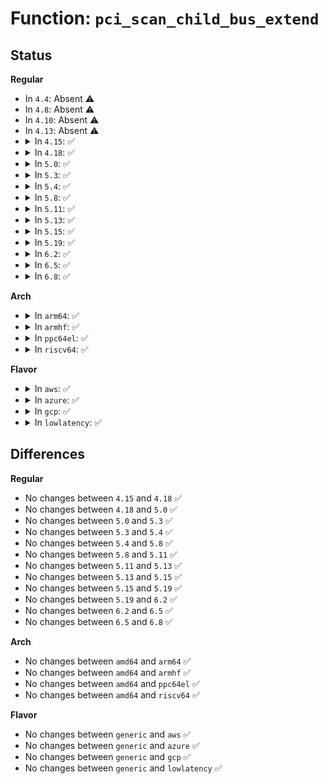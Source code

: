 # Function: <code>pci_scan_child_bus_extend</code>

## Status
<b>Regular</b>
<ul>
<li>
In <code>4.4</code>: Absent ⚠️
</li>
<li>
In <code>4.8</code>: Absent ⚠️
</li>
<li>
In <code>4.10</code>: Absent ⚠️
</li>
<li>
In <code>4.13</code>: Absent ⚠️
</li>
<li>
<details>
<summary>In <code>4.15</code>: ✅</summary>

```c
unsigned int pci_scan_child_bus_extend(struct pci_bus *bus, unsigned int available_buses);
```

**Collision:** Unique Static

**Inline:** No

**Transformation:** False

**Instances:**

```
In drivers/pci/probe.c (ffffffff814e87b0)
Location: drivers/pci/probe.c:2491
Inline: False
Direct callers:
  - drivers/pci/probe.c:pci_rescan_bus
  - drivers/pci/probe.c:pci_rescan_bus_bridge_resize
  - drivers/pci/probe.c:pci_scan_bus
  - drivers/pci/probe.c:pci_scan_root_bus
  - drivers/pci/probe.c:pci_scan_root_bus
  - drivers/pci/probe.c:pci_scan_root_bus_bridge
  - drivers/pci/probe.c:pci_scan_root_bus_bridge
  - drivers/pci/probe.c:pci_scan_bridge_extend
```
**Symbols:**

```
ffffffff814e87b0-ffffffff814e8a3f: pci_scan_child_bus_extend (STB_LOCAL)
```
</details>
</li>
<li>
<details>
<summary>In <code>4.18</code>: ✅</summary>

```c
unsigned int pci_scan_child_bus_extend(struct pci_bus *bus, unsigned int available_buses);
```

**Collision:** Unique Static

**Inline:** No

**Transformation:** False

**Instances:**

```
In drivers/pci/probe.c (ffffffff81517d90)
Location: drivers/pci/probe.c:2649
Inline: False
Direct callers:
  - drivers/pci/probe.c:pci_rescan_bus
  - drivers/pci/probe.c:pci_rescan_bus_bridge_resize
  - drivers/pci/probe.c:pci_scan_bus
  - drivers/pci/probe.c:pci_scan_root_bus
  - drivers/pci/probe.c:pci_scan_root_bus
  - drivers/pci/probe.c:pci_scan_root_bus_bridge
  - drivers/pci/probe.c:pci_scan_root_bus_bridge
  - drivers/pci/probe.c:pci_scan_bridge_extend
```
**Symbols:**

```
ffffffff81517d90-ffffffff8151807d: pci_scan_child_bus_extend (STB_LOCAL)
```
</details>
</li>
<li>
<details>
<summary>In <code>5.0</code>: ✅</summary>

```c
unsigned int pci_scan_child_bus_extend(struct pci_bus *bus, unsigned int available_buses);
```

**Collision:** Unique Static

**Inline:** No

**Transformation:** False

**Instances:**

```
In drivers/pci/probe.c (ffffffff8152d810)
Location: drivers/pci/probe.c:2775
Inline: False
Direct callers:
  - drivers/pci/probe.c:pci_rescan_bus
  - drivers/pci/probe.c:pci_rescan_bus_bridge_resize
  - drivers/pci/probe.c:pci_scan_bus
  - drivers/pci/probe.c:pci_scan_root_bus
  - drivers/pci/probe.c:pci_scan_root_bus
  - drivers/pci/probe.c:pci_scan_root_bus_bridge
  - drivers/pci/probe.c:pci_scan_root_bus_bridge
  - drivers/pci/probe.c:pci_scan_bridge_extend
```
**Symbols:**

```
ffffffff8152d810-ffffffff8152dafd: pci_scan_child_bus_extend (STB_LOCAL)
```
</details>
</li>
<li>
<details>
<summary>In <code>5.3</code>: ✅</summary>

```c
unsigned int pci_scan_child_bus_extend(struct pci_bus *bus, unsigned int available_buses);
```

**Collision:** Unique Static

**Inline:** No

**Transformation:** False

**Instances:**

```
In drivers/pci/probe.c (ffffffff8155bf90)
Location: drivers/pci/probe.c:3001
Inline: False
Direct callers:
  - drivers/pci/probe.c:pci_rescan_bus
  - drivers/pci/probe.c:pci_rescan_bus_bridge_resize
  - drivers/pci/probe.c:pci_scan_bus
  - drivers/pci/probe.c:pci_scan_root_bus
  - drivers/pci/probe.c:pci_scan_root_bus
  - drivers/pci/probe.c:pci_scan_root_bus_bridge
  - drivers/pci/probe.c:pci_scan_root_bus_bridge
  - drivers/pci/probe.c:pci_scan_bridge_extend
```
**Symbols:**

```
ffffffff8155bf90-ffffffff8155c278: pci_scan_child_bus_extend (STB_LOCAL)
```
</details>
</li>
<li>
<details>
<summary>In <code>5.4</code>: ✅</summary>

```c
unsigned int pci_scan_child_bus_extend(struct pci_bus *bus, unsigned int available_buses);
```

**Collision:** Unique Static

**Inline:** No

**Transformation:** False

**Instances:**

```
In drivers/pci/probe.c (ffffffff8157d060)
Location: drivers/pci/probe.c:2735
Inline: False
Direct callers:
  - drivers/pci/probe.c:pci_rescan_bus
  - drivers/pci/probe.c:pci_rescan_bus_bridge_resize
  - drivers/pci/probe.c:pci_scan_bus
  - drivers/pci/probe.c:pci_scan_root_bus
  - drivers/pci/probe.c:pci_scan_root_bus
  - drivers/pci/probe.c:pci_scan_root_bus_bridge
  - drivers/pci/probe.c:pci_scan_root_bus_bridge
  - drivers/pci/probe.c:pci_scan_bridge_extend
```
**Symbols:**

```
ffffffff8157d060-ffffffff8157d348: pci_scan_child_bus_extend (STB_LOCAL)
```
</details>
</li>
<li>
<details>
<summary>In <code>5.8</code>: ✅</summary>

```c
unsigned int pci_scan_child_bus_extend(struct pci_bus *bus, unsigned int available_buses);
```

**Collision:** Unique Static

**Inline:** No

**Transformation:** False

**Instances:**

```
In drivers/pci/probe.c (ffffffff81622650)
Location: drivers/pci/probe.c:2787
Inline: False
Direct callers:
  - drivers/pci/probe.c:pci_rescan_bus
  - drivers/pci/probe.c:pci_rescan_bus_bridge_resize
  - drivers/pci/probe.c:pci_scan_bus
  - drivers/pci/probe.c:pci_scan_root_bus
  - drivers/pci/probe.c:pci_scan_root_bus
  - drivers/pci/probe.c:pci_scan_root_bus_bridge
  - drivers/pci/probe.c:pci_scan_root_bus_bridge
  - drivers/pci/probe.c:pci_scan_bridge_extend
  - drivers/pci/probe.c:pci_scan_bridge_extend
```
**Symbols:**

```
ffffffff81622650-ffffffff8162293c: pci_scan_child_bus_extend (STB_LOCAL)
```
</details>
</li>
<li>
<details>
<summary>In <code>5.11</code>: ✅</summary>

```c
unsigned int pci_scan_child_bus_extend(struct pci_bus *bus, unsigned int available_buses);
```

**Collision:** Unique Static

**Inline:** No

**Transformation:** False

**Instances:**

```
In drivers/pci/probe.c (ffffffff81649240)
Location: drivers/pci/probe.c:2794
Inline: False
Direct callers:
  - drivers/pci/probe.c:pci_rescan_bus
  - drivers/pci/probe.c:pci_rescan_bus_bridge_resize
  - drivers/pci/probe.c:pci_scan_bus
  - drivers/pci/probe.c:pci_scan_root_bus
  - drivers/pci/probe.c:pci_scan_root_bus
  - drivers/pci/probe.c:pci_scan_root_bus_bridge
  - drivers/pci/probe.c:pci_scan_root_bus_bridge
  - drivers/pci/probe.c:pci_scan_bridge_extend
  - drivers/pci/probe.c:pci_scan_bridge_extend
```
**Symbols:**

```
ffffffff81649240-ffffffff8164952c: pci_scan_child_bus_extend (STB_LOCAL)
```
</details>
</li>
<li>
<details>
<summary>In <code>5.13</code>: ✅</summary>

```c
unsigned int pci_scan_child_bus_extend(struct pci_bus *bus, unsigned int available_buses);
```

**Collision:** Unique Static

**Inline:** No

**Transformation:** False

**Instances:**

```
In drivers/pci/probe.c (ffffffff8162be00)
Location: drivers/pci/probe.c:2838
Inline: False
Direct callers:
  - drivers/pci/probe.c:pci_rescan_bus
  - drivers/pci/probe.c:pci_rescan_bus_bridge_resize
  - drivers/pci/probe.c:pci_scan_bus
  - drivers/pci/probe.c:pci_scan_root_bus
  - drivers/pci/probe.c:pci_scan_root_bus
  - drivers/pci/probe.c:pci_scan_root_bus_bridge
  - drivers/pci/probe.c:pci_scan_root_bus_bridge
  - drivers/pci/probe.c:pci_scan_bridge_extend
  - drivers/pci/probe.c:pci_scan_bridge_extend
```
**Symbols:**

```
ffffffff8162be00-ffffffff8162c0eb: pci_scan_child_bus_extend (STB_LOCAL)
```
</details>
</li>
<li>
<details>
<summary>In <code>5.15</code>: ✅</summary>

```c
unsigned int pci_scan_child_bus_extend(struct pci_bus *bus, unsigned int available_buses);
```

**Collision:** Unique Static

**Inline:** No

**Transformation:** False

**Instances:**

```
In drivers/pci/probe.c (ffffffff8169b2d0)
Location: drivers/pci/probe.c:2880
Inline: False
Direct callers:
  - drivers/pci/probe.c:pci_rescan_bus
  - drivers/pci/probe.c:pci_rescan_bus_bridge_resize
  - drivers/pci/probe.c:pci_scan_bus
  - drivers/pci/probe.c:pci_scan_root_bus
  - drivers/pci/probe.c:pci_scan_root_bus
  - drivers/pci/probe.c:pci_scan_root_bus_bridge
  - drivers/pci/probe.c:pci_scan_root_bus_bridge
  - drivers/pci/probe.c:pci_scan_bridge_extend
  - drivers/pci/probe.c:pci_scan_bridge_extend
```
**Symbols:**

```
ffffffff8169b2d0-ffffffff8169b5b5: pci_scan_child_bus_extend (STB_LOCAL)
```
</details>
</li>
<li>
<details>
<summary>In <code>5.19</code>: ✅</summary>

```c
unsigned int pci_scan_child_bus_extend(struct pci_bus *bus, unsigned int available_buses);
```

**Collision:** Unique Static

**Inline:** No

**Transformation:** False

**Instances:**

```
In drivers/pci/probe.c (ffffffff817bcab0)
Location: drivers/pci/probe.c:2866
Inline: False
Direct callers:
  - drivers/pci/probe.c:pci_rescan_bus
  - drivers/pci/probe.c:pci_rescan_bus_bridge_resize
  - drivers/pci/probe.c:pci_scan_bus
  - drivers/pci/probe.c:pci_scan_root_bus
  - drivers/pci/probe.c:pci_scan_root_bus
  - drivers/pci/probe.c:pci_scan_root_bus_bridge
  - drivers/pci/probe.c:pci_scan_root_bus_bridge
  - drivers/pci/probe.c:pci_scan_bridge_extend
  - drivers/pci/probe.c:pci_scan_bridge_extend
```
**Symbols:**

```
ffffffff817bcab0-ffffffff817bcd76: pci_scan_child_bus_extend (STB_LOCAL)
```
</details>
</li>
<li>
<details>
<summary>In <code>6.2</code>: ✅</summary>

```c
unsigned int pci_scan_child_bus_extend(struct pci_bus *bus, unsigned int available_buses);
```

**Collision:** Unique Static

**Inline:** No

**Transformation:** False

**Instances:**

```
In drivers/pci/probe.c (ffffffff818d8a20)
Location: drivers/pci/probe.c:2878
Inline: False
Direct callers:
  - drivers/pci/probe.c:pci_rescan_bus
  - drivers/pci/probe.c:pci_rescan_bus_bridge_resize
  - drivers/pci/probe.c:pci_scan_bus
  - drivers/pci/probe.c:pci_scan_root_bus
  - drivers/pci/probe.c:pci_scan_root_bus
  - drivers/pci/probe.c:pci_scan_root_bus_bridge
  - drivers/pci/probe.c:pci_scan_root_bus_bridge
  - drivers/pci/probe.c:pci_scan_bridge_extend
  - drivers/pci/probe.c:pci_scan_bridge_extend
```
**Symbols:**

```
ffffffff818d8a20-ffffffff818d8cd2: pci_scan_child_bus_extend (STB_LOCAL)
```
</details>
</li>
<li>
<details>
<summary>In <code>6.5</code>: ✅</summary>

```c
unsigned int pci_scan_child_bus_extend(struct pci_bus *bus, unsigned int available_buses);
```

**Collision:** Unique Static

**Inline:** No

**Transformation:** False

**Instances:**

```
In drivers/pci/probe.c (ffffffff8191bd60)
Location: drivers/pci/probe.c:2892
Inline: False
Direct callers:
  - drivers/pci/probe.c:pci_rescan_bus
  - drivers/pci/probe.c:pci_rescan_bus_bridge_resize
  - drivers/pci/probe.c:pci_scan_bus
  - drivers/pci/probe.c:pci_scan_root_bus
  - drivers/pci/probe.c:pci_scan_root_bus
  - drivers/pci/probe.c:pci_scan_root_bus_bridge
  - drivers/pci/probe.c:pci_scan_root_bus_bridge
  - drivers/pci/probe.c:pci_scan_bridge_extend
  - drivers/pci/probe.c:pci_scan_bridge_extend
```
**Symbols:**

```
ffffffff8191bd60-ffffffff8191c012: pci_scan_child_bus_extend (STB_LOCAL)
```
</details>
</li>
<li>
<details>
<summary>In <code>6.8</code>: ✅</summary>

```c
unsigned int pci_scan_child_bus_extend(struct pci_bus *bus, unsigned int available_buses);
```

**Collision:** Unique Static

**Inline:** No

**Transformation:** False

**Instances:**

```
In drivers/pci/probe.c (ffffffff81964190)
Location: drivers/pci/probe.c:2941
Inline: False
Direct callers:
  - drivers/pci/probe.c:pci_rescan_bus
  - drivers/pci/probe.c:pci_rescan_bus_bridge_resize
  - drivers/pci/probe.c:pci_scan_bus
  - drivers/pci/probe.c:pci_scan_root_bus
  - drivers/pci/probe.c:pci_scan_root_bus
  - drivers/pci/probe.c:pci_scan_root_bus_bridge
  - drivers/pci/probe.c:pci_scan_root_bus_bridge
  - drivers/pci/probe.c:pci_scan_bridge_extend
  - drivers/pci/probe.c:pci_scan_bridge_extend
```
**Symbols:**

```
ffffffff81964190-ffffffff81964442: pci_scan_child_bus_extend (STB_LOCAL)
```
</details>
</li>
</ul>
<b>Arch</b>
<ul>
<li>
<details>
<summary>In <code>arm64</code>: ✅</summary>

```c
unsigned int pci_scan_child_bus_extend(struct pci_bus *bus, unsigned int available_buses);
```

**Collision:** Unique Static

**Inline:** No

**Transformation:** False

**Instances:**

```
In drivers/pci/probe.c (ffff8000106e0770)
Location: drivers/pci/probe.c:2735
Inline: False
Direct callers:
  - drivers/pci/probe.c:pci_rescan_bus
  - drivers/pci/probe.c:pci_rescan_bus_bridge_resize
  - drivers/pci/probe.c:pci_scan_bus
  - drivers/pci/probe.c:pci_scan_root_bus
  - drivers/pci/probe.c:pci_scan_root_bus
  - drivers/pci/probe.c:pci_scan_root_bus_bridge
  - drivers/pci/probe.c:pci_scan_root_bus_bridge
  - drivers/pci/probe.c:pci_scan_bridge_extend
```
**Symbols:**

```
ffff8000106e0770-ffff8000106e0ac4: pci_scan_child_bus_extend (STB_LOCAL)
```
</details>
</li>
<li>
<details>
<summary>In <code>armhf</code>: ✅</summary>

```c
unsigned int pci_scan_child_bus_extend(struct pci_bus *bus, unsigned int available_buses);
```

**Collision:** Unique Static

**Inline:** No

**Transformation:** False

**Instances:**

```
In drivers/pci/probe.c (c087c4d4)
Location: drivers/pci/probe.c:2735
Inline: False
Direct callers:
  - drivers/pci/probe.c:pci_rescan_bus
  - drivers/pci/probe.c:pci_rescan_bus_bridge_resize
  - drivers/pci/probe.c:pci_scan_bus
  - drivers/pci/probe.c:pci_scan_root_bus
  - drivers/pci/probe.c:pci_scan_root_bus
  - drivers/pci/probe.c:pci_scan_root_bus_bridge
  - drivers/pci/probe.c:pci_scan_root_bus_bridge
  - drivers/pci/probe.c:pci_scan_bridge_extend
```
**Symbols:**

```
c087c4d4-c087c858: pci_scan_child_bus_extend (STB_LOCAL)
```
</details>
</li>
<li>
<details>
<summary>In <code>ppc64el</code>: ✅</summary>

```c
unsigned int pci_scan_child_bus_extend(struct pci_bus *bus, unsigned int available_buses);
```

**Collision:** Unique Static

**Inline:** No

**Transformation:** False

**Instances:**

```
In drivers/pci/probe.c (c0000000008596f0)
Location: drivers/pci/probe.c:2735
Inline: False
Direct callers:
  - drivers/pci/probe.c:pci_rescan_bus
  - drivers/pci/probe.c:pci_rescan_bus_bridge_resize
  - drivers/pci/probe.c:pci_scan_bus
  - drivers/pci/probe.c:pci_scan_root_bus
  - drivers/pci/probe.c:pci_scan_root_bus
  - drivers/pci/probe.c:pci_scan_root_bus_bridge
  - drivers/pci/probe.c:pci_scan_root_bus_bridge
  - drivers/pci/probe.c:pci_scan_bridge_extend
```
**Symbols:**

```
c0000000008596f0-c000000000859b74: pci_scan_child_bus_extend (STB_LOCAL)
```
</details>
</li>
<li>
<details>
<summary>In <code>riscv64</code>: ✅</summary>

```c
unsigned int pci_scan_child_bus_extend(struct pci_bus *bus, unsigned int available_buses);
```

**Collision:** Unique Static

**Inline:** No

**Transformation:** False

**Instances:**

```
In drivers/pci/probe.c (ffffffe0004b8524)
Location: drivers/pci/probe.c:2735
Inline: False
Direct callers:
  - drivers/pci/probe.c:pci_rescan_bus
  - drivers/pci/probe.c:pci_rescan_bus_bridge_resize
  - drivers/pci/probe.c:pci_scan_bus
  - drivers/pci/probe.c:pci_scan_root_bus
  - drivers/pci/probe.c:pci_scan_root_bus
  - drivers/pci/probe.c:pci_scan_root_bus_bridge
  - drivers/pci/probe.c:pci_scan_root_bus_bridge
  - drivers/pci/probe.c:pci_scan_bridge_extend
```
**Symbols:**

```
ffffffe0004b8524-ffffffe0004b8836: pci_scan_child_bus_extend (STB_LOCAL)
```
</details>
</li>
</ul>
<b>Flavor</b>
<ul>
<li>
<details>
<summary>In <code>aws</code>: ✅</summary>

```c
unsigned int pci_scan_child_bus_extend(struct pci_bus *bus, unsigned int available_buses);
```

**Collision:** Unique Static

**Inline:** No

**Transformation:** False

**Instances:**

```
In drivers/pci/probe.c (ffffffff81571580)
Location: drivers/pci/probe.c:2735
Inline: False
Direct callers:
  - drivers/pci/probe.c:pci_rescan_bus
  - drivers/pci/probe.c:pci_rescan_bus_bridge_resize
  - drivers/pci/probe.c:pci_scan_bus
  - drivers/pci/probe.c:pci_scan_root_bus
  - drivers/pci/probe.c:pci_scan_root_bus
  - drivers/pci/probe.c:pci_scan_root_bus_bridge
  - drivers/pci/probe.c:pci_scan_root_bus_bridge
  - drivers/pci/probe.c:pci_scan_bridge_extend
```
**Symbols:**

```
ffffffff81571580-ffffffff81571868: pci_scan_child_bus_extend (STB_LOCAL)
```
</details>
</li>
<li>
<details>
<summary>In <code>azure</code>: ✅</summary>

```c
unsigned int pci_scan_child_bus_extend(struct pci_bus *bus, unsigned int available_buses);
```

**Collision:** Unique Static

**Inline:** No

**Transformation:** False

**Instances:**

```
In drivers/pci/probe.c (ffffffff8155fce0)
Location: drivers/pci/probe.c:2735
Inline: False
Direct callers:
  - drivers/pci/probe.c:pci_rescan_bus
  - drivers/pci/probe.c:pci_rescan_bus_bridge_resize
  - drivers/pci/probe.c:pci_scan_bus
  - drivers/pci/probe.c:pci_scan_root_bus
  - drivers/pci/probe.c:pci_scan_root_bus
  - drivers/pci/probe.c:pci_scan_root_bus_bridge
  - drivers/pci/probe.c:pci_scan_root_bus_bridge
  - drivers/pci/probe.c:pci_scan_bridge_extend
```
**Symbols:**

```
ffffffff8155fce0-ffffffff8155ffc8: pci_scan_child_bus_extend (STB_LOCAL)
```
</details>
</li>
<li>
<details>
<summary>In <code>gcp</code>: ✅</summary>

```c
unsigned int pci_scan_child_bus_extend(struct pci_bus *bus, unsigned int available_buses);
```

**Collision:** Unique Static

**Inline:** No

**Transformation:** False

**Instances:**

```
In drivers/pci/probe.c (ffffffff81570db0)
Location: drivers/pci/probe.c:2735
Inline: False
Direct callers:
  - drivers/pci/probe.c:pci_rescan_bus
  - drivers/pci/probe.c:pci_rescan_bus_bridge_resize
  - drivers/pci/probe.c:pci_scan_bus
  - drivers/pci/probe.c:pci_scan_root_bus
  - drivers/pci/probe.c:pci_scan_root_bus
  - drivers/pci/probe.c:pci_scan_root_bus_bridge
  - drivers/pci/probe.c:pci_scan_root_bus_bridge
  - drivers/pci/probe.c:pci_scan_bridge_extend
```
**Symbols:**

```
ffffffff81570db0-ffffffff81571098: pci_scan_child_bus_extend (STB_LOCAL)
```
</details>
</li>
<li>
<details>
<summary>In <code>lowlatency</code>: ✅</summary>

```c
unsigned int pci_scan_child_bus_extend(struct pci_bus *bus, unsigned int available_buses);
```

**Collision:** Unique Static

**Inline:** No

**Transformation:** False

**Instances:**

```
In drivers/pci/probe.c (ffffffff8158b290)
Location: drivers/pci/probe.c:2735
Inline: False
Direct callers:
  - drivers/pci/probe.c:pci_rescan_bus
  - drivers/pci/probe.c:pci_rescan_bus_bridge_resize
  - drivers/pci/probe.c:pci_scan_bus
  - drivers/pci/probe.c:pci_scan_root_bus
  - drivers/pci/probe.c:pci_scan_root_bus
  - drivers/pci/probe.c:pci_scan_root_bus_bridge
  - drivers/pci/probe.c:pci_scan_root_bus_bridge
  - drivers/pci/probe.c:pci_scan_bridge_extend
```
**Symbols:**

```
ffffffff8158b290-ffffffff8158b578: pci_scan_child_bus_extend (STB_LOCAL)
```
</details>
</li>
</ul>

## Differences
<b>Regular</b>
<ul>
<li>
No changes between <code>4.15</code> and <code>4.18</code> ✅
</li>
<li>
No changes between <code>4.18</code> and <code>5.0</code> ✅
</li>
<li>
No changes between <code>5.0</code> and <code>5.3</code> ✅
</li>
<li>
No changes between <code>5.3</code> and <code>5.4</code> ✅
</li>
<li>
No changes between <code>5.4</code> and <code>5.8</code> ✅
</li>
<li>
No changes between <code>5.8</code> and <code>5.11</code> ✅
</li>
<li>
No changes between <code>5.11</code> and <code>5.13</code> ✅
</li>
<li>
No changes between <code>5.13</code> and <code>5.15</code> ✅
</li>
<li>
No changes between <code>5.15</code> and <code>5.19</code> ✅
</li>
<li>
No changes between <code>5.19</code> and <code>6.2</code> ✅
</li>
<li>
No changes between <code>6.2</code> and <code>6.5</code> ✅
</li>
<li>
No changes between <code>6.5</code> and <code>6.8</code> ✅
</li>
</ul>
<b>Arch</b>
<ul>
<li>
No changes between <code>amd64</code> and <code>arm64</code> ✅
</li>
<li>
No changes between <code>amd64</code> and <code>armhf</code> ✅
</li>
<li>
No changes between <code>amd64</code> and <code>ppc64el</code> ✅
</li>
<li>
No changes between <code>amd64</code> and <code>riscv64</code> ✅
</li>
</ul>
<b>Flavor</b>
<ul>
<li>
No changes between <code>generic</code> and <code>aws</code> ✅
</li>
<li>
No changes between <code>generic</code> and <code>azure</code> ✅
</li>
<li>
No changes between <code>generic</code> and <code>gcp</code> ✅
</li>
<li>
No changes between <code>generic</code> and <code>lowlatency</code> ✅
</li>
</ul>
